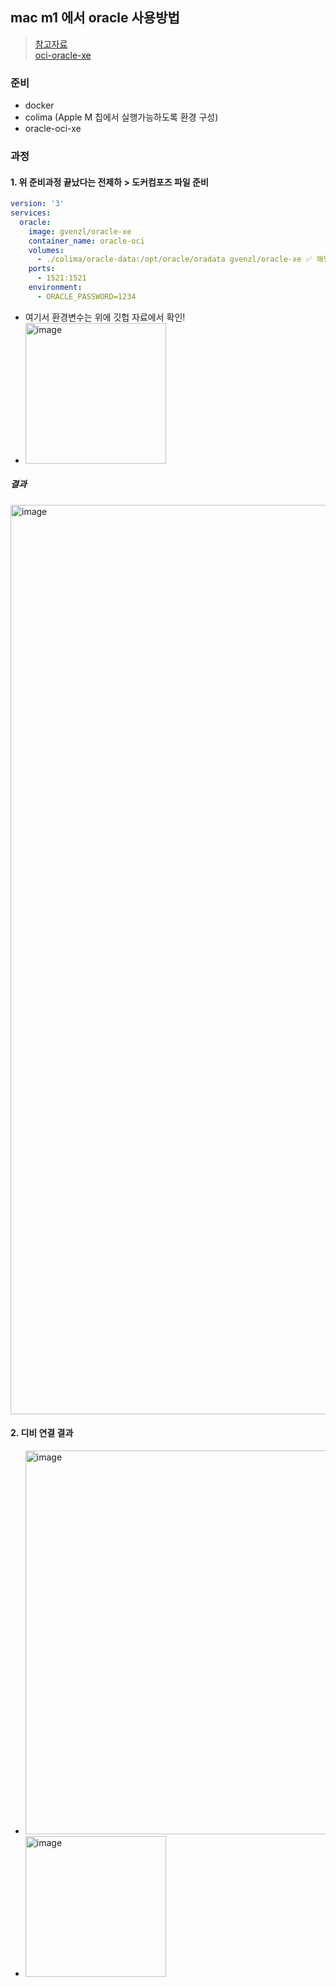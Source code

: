 ## mac m1 에서 oracle 사용방법 
> [참고자료](https://shanepark.tistory.com/400) <br>
> [oci-oracle-xe](https://github.com/gvenzl/oci-oracle-xe)

### 준비
- docker
- colima (Apple M 칩에서 실행가능하도록 환경 구성)
- oracle-oci-xe

### 과정
#### 1. 위 준비과정 끝났다는 전제하 > 도커컴포즈 파일 준비
```yml
version: '3'
services:
  oracle:
    image: gvenzl/oracle-xe
    container_name: oracle-oci
    volumes:
      - ./colima/oracle-data:/opt/oracle/oradata gvenzl/oracle-xe ✅ 해당 볼륨 파일 먼저 생성 후, 권한 지정한다 !!! 그 다음으로 도커 실행하면 되
    ports:
      - 1521:1521
    environment:
      - ORACLE_PASSWORD=1234 
```


- 여기서 환경변수는 위에 깃헙 자료에서 확인!
- <img width="225" alt="image" src="https://user-images.githubusercontent.com/61215550/201349544-563132cf-97ec-47c3-8260-aaad3d9f1659.png">
##### 결과
<img width="1455" alt="image" src="https://user-images.githubusercontent.com/61215550/201349618-f9006020-7df0-467b-9a95-eb5940fee9a3.png">

#### 2. 디비 연결 결과
- <img width="614" alt="image" src="https://user-images.githubusercontent.com/61215550/201349719-2dff0f12-0363-411a-a176-4f97c1d8d8f5.png">
- <img width="225" alt="image" src="https://user-images.githubusercontent.com/61215550/201350037-05fbd916-7828-4ba4-a7be-3a35f0fc3b17.png">
